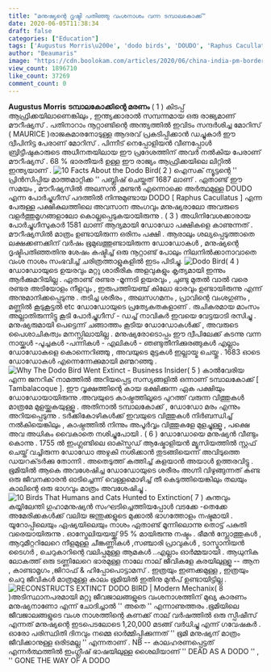 ```yaml
---
title: "മനുഷ്യന്റെ ദൃഷ്ടി പതിഞ്ഞു വംശനാശം വന്ന ടമ്പാലകോക്ക്"
date: 2020-06-05T11:38:34
draft: false
categories: ["Education"]
tags: ['Augustus Morris\u200e', 'dodo birds', 'DOUDO', 'Raphus Cacullatus']
author: "Beaumaris"
image: "https://cdn.boolokam.com/articles/2020/06/china-india-pm-border-issue-12.jpg"
view_count: 1896710
like_count: 37269
comment_count: 0
---
```


**[](https://wordpress-972788-3403151.cloudwaysapps.com/augustus-morris-post-about-dodo-birds/276486/china-india-pm-border-issue-13)Augustus Morris** **ടമ്പാലകോക്കിന്റെ മരണം** ( 1 ) കിടപ്പ് ആഫ്രിക്കയിലാണെങ്കിലും , ഇന്ത്യക്കാരാൽ സമ്പന്നമായ ഒരു രാജ്യമാണ് മൗറീഷ്യസ് . പതിനാറാം നൂറ്റാണ്ടിന്റെ അന്ത്യത്തിൽ ഇവിടം സന്ദർശിച്ച മോറിസ് ( MAURICE )രാജകുമാരനോടുള്ള ആദരവ് പ്രകടിപ്പിക്കാൻ ഡച്ചുകാർ ഈ ദ്വീപിനിട്ട പേരാണ് മോറിസ് . പിന്നീട് നെപ്പോളിയൻ വീണപ്പോൾ ബ്രിട്ടീഷുകാരുടെ അധീനതയിലായ ഈ പ്രദേശത്തിന് അവർ നൽകിയ പേരാണ് മൗറീഷ്യസ് . 68 % ഭാരതീയർ ഉള്ള ഈ രാജ്യം ആഫ്രിക്കയിലെ ലിറ്റിൽ ഇന്ത്യയാണ് . ![10 Facts About the Dodo Bird](https://www.thoughtco.com/thmb/uwZdPFpaN_scM5fDl8h-BowuEhQ=/3414x2561/smart/filters:no_upscale\(\)/dodo-skeleton-HP1619-001-59a83f640d327a00109f0af7.jpg)( 2 ) ഐസക് ന്യൂട്ടന്റെ '' പ്രിൻസിപ്പിയ മാത്തമാറ്റിക്ക '' പബ്ലിഷ് ചെയ്തത് 1687 ലാണ് . ഏതാണ്ട് ഈ സമയം , മൗറീഷ്യസിൽ അലസൻ ,മണ്ടൻ എന്നൊക്കെ അർത്ഥമുള്ള DOUDO എന്ന പോർച്ചുഗീസ് പദത്തിൽ നിന്നുമുണ്ടായ DODO [ Raphus Cacullatus ] എന്ന പേരുള്ള പക്ഷികുലത്തിലെ അവസാന അംഗവും മനുഷ്യരാലോ അവരുടെ വളർത്തുമൃഗങ്ങളാലോ കൊല്ലപ്പെടുകയായിരുന്നു . ( 3 ) അധിനിവേശക്കാരായ പോർച്ചുഗീസുകാർ 1581 ലാണ് ആദ്യമായി ഡോഡോ പക്ഷികളെ കാണുന്നത് . മൗറീഷ്യസിൽ മാത്രം ഉണ്ടായിരുന്ന ഒരിനം പക്ഷി . ആരാലും ശല്യപ്പെടുത്താതെ ലക്ഷക്കണക്കിന് വർഷം ഭൂമുഖത്തുണ്ടായിരുന്ന ഡോഡോകൾ , മനുഷ്യന്റെ ദൃഷ്ടിപതിഞ്ഞതിനു ശേഷം കഷ്ടിച്ച് ഒരു നൂറ്റാണ്ട് പോലും നിലനിൽക്കാനാവാതെ വംശ നാശം സംഭവിച്ച് ചരിത്രത്താളുകളിൽ ഇടം പിടിച്ചു. ![Dodo Bird](https://secureservercdn.net/198.71.233.44/exr.2cb.myftpupload.com/wp-content/uploads/2019/08/dodo_bird_large.jpg)( 4 ) ഡോഡോയുടെ ഉയരവും മറ്റു ശാരീരിക അളവുകളും കൃത്യമായി ഇന്നും ആർക്കുമറിയില്ല . ഏതാണ്ട് രണ്ടര -മൂന്നടി ഉയരവും , ചുണ്ടു മുതൽ വാൽ വരെ രണ്ടര അടിയോളം നീളവും , ഇരുപത്തിയഞ്ച് കിലോ ഭാരവും ഉണ്ടായിരുന്നു എന്ന് അനുമാനിക്കപ്പെടുന്നു . തടിച്ച ശരീരം , അലസഗമനം , പ്രാവിന്റെ വംശഗുണം , മണ്ണിൽ കൂടുകൂട്ടൽ etc ഡോഡോയുടെ പ്രത്യേകതകളാണ് . രുചികരമായ മാംസം അല്ലാതിരുന്നിട്ടു കൂടി പോർച്ചുഗീസ് - ഡച്ച് നാവികർ ഇവയെ വേട്ടയാടി രസിച്ചു . മനുഷ്യരുമായി പെട്ടെന്ന് ചങ്ങാത്തം കൂടിയ ഡോഡോകൾക്ക് , അവരുടെ പൈശാചികത്വം മനസ്സിലായില്ല . മനുഷ്യരോടൊപ്പം ഈ ദ്വീപിലേക്ക് കടന്നു വന്ന നായ്ക്കൾ -പൂച്ചകൾ -പന്നികൾ - എലികൾ - ഞണ്ടുതീനിക്കുരങ്ങുകൾ എല്ലാം ഡോഡോകളെ കൊന്നെറിഞ്ഞു , അവയുടെ മുട്ടകൾ ഇല്ലായ്മ ചെയ്തു . 1683 ഓടെ ഡോഡോകൾ എന്നെന്നേക്കുമായി മണ്മറഞ്ഞു . ![Why The Dodo Bird Went Extinct - Business Insider](https://i.insider.com/516d1ac669bedd855000000a?width=1100&format=jpeg&auto=webp)( 5 ) കാൽവേരിയ എന്ന ജനറിക് നാമത്തിൽ അറിയപ്പെട്ട സസ്യങ്ങളിൽ ഒന്നാണ് ടമ്പാലകോക്ക് [ Tambalacoque ]. ഈ വൃക്ഷത്തിന്റെ കായ ഭക്ഷിക്കുന്ന ഏക പക്ഷിയും ഡോഡോയായിരുന്നു .അവയുടെ കാഷ്ഠത്തിലൂടെ പുറത്ത് വരുന്ന വിത്തുകൾ മാത്രമേ മുളയ്ക്കുകയുള്ളൂ . അതിനാൽ ടമ്പാലകോക്ക് , ഡോഡോ മരം എന്നും അറിയപ്പെടുന്നു . ടര്‍ക്കികോഴികള്‍ക്ക് ഇവയുടെ വിത്തുകൾ നിർബന്ധിച്ച് നൽകിയെങ്കിലും , കാഷ്ഠത്തിൽ നിന്നും അപൂർവ്വം വിത്തുകളേ മുളച്ചുള്ളൂ , പക്ഷെ അവ അധികം വൈകാതെ നശിച്ചുപോയി . ( 6 ) ഡോഡോയെ മനുഷ്യൻ വീണ്ടും കൊന്നു . 1755 ൽ ഇംഗ്ലണ്ടിലെ ഓക്സ്ഫഡ് ആഷ്മോളിയൻ മ്യൂസിയത്തിൽ സ്റ്റഫ് ചെയ്ത് വച്ചിരുന്ന ഡോഡോ അഴുകി നശിക്കാൻ തുടങ്ങിയെന്ന് അവിടുത്തെ ഡയറക്‌ടർക്കു തോന്നി . അതെടുത്ത് കത്തിച്ച് കളയാൻ അയാൾ ഉത്തരവിട്ടു . ഭൂമിയിൽ ആകെ അവശേഷിച്ച ഡോഡോയുടെ ശരീരം അഗ്നി വിഴുങ്ങുന്നത് കണ്ട ഒരു ജീവനക്കാരൻ ഓടിച്ചെന്ന് വെള്ളമൊഴിച്ച് തീ കെടുത്തിയെങ്കിലും തലയും കാലിന്റെ ഒരു ഭാഗവും മാത്രം അവശേഷിച്ചു . ![10 Birds That Humans and Cats Hunted to Extinction](https://www.thoughtco.com/thmb/f44Qm7k8lLSmtADgbReRrutEUWY=/1600x1200/smart/filters:no_upscale\(\)/Dodo-birds-5c71cc4846e0fb0001f87cde.jpg)( 7 ) കുന്തവും കയ്യിലേന്തി ഗുഹാമനുഷ്യൻ സംഘടിച്ചെത്തിയപ്പോൾ വടക്കേ -തെക്കേ അമേരിക്കകൾക്ക് വലിയ ജന്തുക്കളുടെ മുക്കാൽ ഭാഗത്തോളം നഷ്ടമായി . യൂറോപ്പിലെയും ഏഷ്യയിലെയും നാശം ഏതാണ്ട് മൂന്നിലൊന്നു തൊട്ട് പകുതി വരെയായിരുന്നു . ഓസ്ട്രേലിയയയ്ക്ക് 95 % മായിരുന്നു നഷ്ടം . ഭീമൻ സ്ലോത്തുകൾ , ആറുമീറ്ററിലേറെ നീളമുള്ള ചീങ്കണ്ണികൾ ,സഞ്ചാരി പ്രാവുകൾ , ടാസ്മാനിയൻ ടൈഗർ , ചെറുകാറിന്റെ വലിപ്പമുള്ള ആമകൾ ..എല്ലാം ഓർമ്മയായി . ആധുനിക ലോകത്ത് ഒരു ടണ്ണിലേറെ ഭാരമുള്ള നാലേ നാല് ജീവികളേ കരയിലുള്ളൂ -- ആന , കാണ്ടാമൃഗം ,ജിറാഫ് & ഹിപ്പോപൊട്ടാമസ് . ഇത്രയും ഇണക്കമുള്ള , ഇത്രയും ചെറു ജീവികൾ മാത്രമുള്ള കാലം ഭൂമിയിൽ ഇതിനു മുൻപ് ഉണ്ടായിട്ടില്ല . ![RECONSTRUCTS EXTINCT DODO BIRD | Modern Mechanix](https://blog.modernmechanix.com/mags/PopularScience/10-1931/dodo_bird.jpg)( 8 )അടിസ്ഥാനപരമായി മറ്റു ജീവജാലങ്ങളുടെ വംശനാശത്തിന് മുഖ്യ കാരണം മനുഷ്യനാണോ എന്ന് ചോദിച്ചാൽ '' അതെ '' എന്നാണുത്തരം .ഭൂമിയിലെ ജീവജാലങ്ങളുടെ വംശ നാശത്തിന്റെ കണക്ക് നാല് വർഷത്തിൽ ഒരു സ്പീഷീസ് എന്നത് മനുഷ്യന്റെ ഇടപെടലോടെ 1,20,000 മടങ്ങ് വർധിച്ചു എന്ന് ഗവേഷകർ . ഓരോ പരിസ്ഥിതി ദിനവും നമ്മെ ഓർമ്മിപ്പിക്കുന്നത് '' ഭൂമി മനുഷ്യന് മാത്രം ജീവിക്കാനുള്ള ഒരിടമല്ല '' എന്നതാണ് . NB -- കാലഹരണപ്പെട്ടത് എന്നർത്ഥത്തിൽ ഇംഗ്ലീഷ് ഭാഷയിലുള്ള ശൈലിയാണ് '' DEAD AS A DODO '' , '' GONE THE WAY OF A DODO
